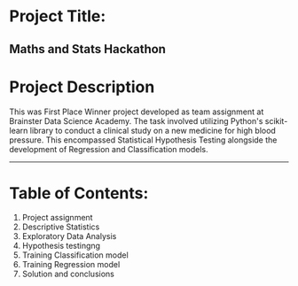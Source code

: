# Project Title:
Maths and Stats Hackathon
---

# Project Description
This was First Place Winner project developed as team assignment at Brainster Data Science Academy. The task involved utilizing Python's scikit-learn library to conduct a clinical study on a new medicine for high blood pressure. This encompassed Statistical Hypothesis Testing alongside the development of Regression and Classification models.

---
# Table of Contents:

  1. Project assignment
  2. Descriptive Statistics
  3. Exploratory Data Analysis
  4. Hypothesis testingng 
  5. Training Classification model
  6. Training Regression model 
  7. Solution and conclusions

